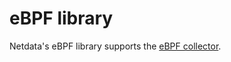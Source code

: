 <!--
title: "eBPF"
custom_edit_url: https://github.com/netdata/netdata/edit/master/src/libnetdata/ebpf/README.md
sidebar_label: "eBPF"
learn_status: "Published"
learn_topic_type: "Tasks"
learn_rel_path: "Developers/libnetdata"
-->

# eBPF library

Netdata's eBPF library supports the [eBPF collector](https://github.com/netdata/netdata/blob/master/collectors/ebpf.plugin/README.md).

